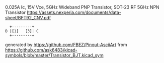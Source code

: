 0.025A Ic, 15V Vce, 5GHz Wideband PNP Transistor, SOT-23
RF 5GHz NPN Transistor
https://assets.nexperia.com/documents/data-sheet/BFT92_CNV.pdf


	  +---------+
	B |[1]   [3]| C
	  +---------+


generated by https://github.com/FBEZ/Pinout-AsciiArt from https://github.com/ask6483/kicad-symbols/blob/master/Transistor_BJT.kicad_sym